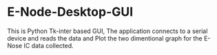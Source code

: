 # E-Node-Desktop-GUI

This is Python Tk-inter based GUI, The application connects to a serial device and reads the data and Plot the two dimentional graph for the E-Nose IC data collected.

